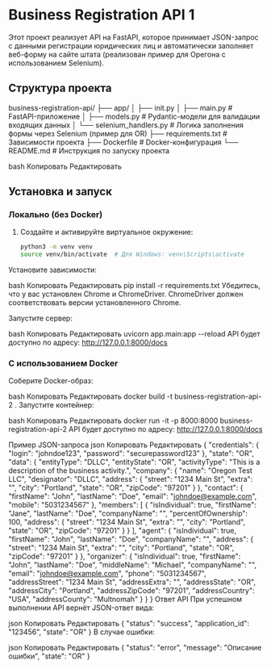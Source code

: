 # Business Registration API 1

Этот проект реализует API на FastAPI, которое принимает JSON-запрос с данными регистрации юридических лиц и автоматически заполняет веб-форму на сайте штата (реализован пример для Орегона с использованием Selenium).

## Структура проекта

business-registration-api/ ├── app/ │ ├── init.py │ ├── main.py # FastAPI-приложение │ ├── models.py # Pydantic-модели для валидации входящих данных │ └── selenium_handlers.py # Логика заполнения формы через Selenium (пример для OR) ├── requirements.txt # Зависимости проекта ├── Dockerfile # Docker-конфигурация └── README.md # Инструкция по запуску проекта

bash
Копировать
Редактировать

## Установка и запуск

### Локально (без Docker)

1. Создайте и активируйте виртуальное окружение:

   ```bash
   python3 -m venv venv
   source venv/bin/activate  # Для Windows: venv\Scripts\activate
Установите зависимости:

bash
Копировать
Редактировать
pip install -r requirements.txt
Убедитесь, что у вас установлен Chrome и ChromeDriver.
ChromeDriver должен соответствовать версии установленного Chrome.

Запустите сервер:

bash
Копировать
Редактировать
uvicorn app.main:app --reload
API будет доступно по адресу: http://127.0.0.1:8000/docs

### С использованием Docker
Соберите Docker-образ:

bash
Копировать
Редактировать
docker build -t business-registration-api-2 .
Запустите контейнер:

bash
Копировать
Редактировать
docker run -it -p 8000:8000 business-registration-api-2
API будет доступно по адресу: http://127.0.0.1:8000/docs

Пример JSON-запроса
json
Копировать
Редактировать
{
  "credentials": {
    "login": "johndoe123",
    "password": "securepassword123"
  },
  "state": "OR",
  "data": {
    "entityType": "DLLC",
    "entityState": "OR",
    "activityType": "This is a description of the business activity.",
    "company": {
      "name": "Oregon Test LLC",
      "designator": "DLLC",
      "address": {
        "street": "1234 Main St",
        "extra": "",
        "city": "Portland",
        "state": "OR",
        "zipCode": "97201"
      }
    },
    "contact": {
      "firstName": "John",
      "lastName": "Doe",
      "email": "johndoe@example.com",
      "mobile": "5031234567"
    },
    "members": [
      {
        "isIndividual": true,
        "firstName": "Jane",
        "lastName": "Doe",
        "companyName": "",
        "percentOfOwnership": 100,
        "address": {
          "street": "1234 Main St",
          "extra": "",
          "city": "Portland",
          "state": "OR",
          "zipCode": "97201"
        }
      }
    ],
    "agent": {
      "isIndividual": true,
      "firstName": "John",
      "lastName": "Doe",
      "companyName": "",
      "address": {
        "street": "1234 Main St",
        "extra": "",
        "city": "Portland",
        "state": "OR",
        "zipCode": "97201"
      }
    },
    "organizer": {
      "isIndividual": true,
      "firstName": "John",
      "lastName": "Doe",
      "middleName": "Michael",
      "companyName": "",
      "email": "johndoe@example.com",
      "phone": "5031234567",
      "addressStreet": "1234 Main St",
      "addressExtra": "",
      "addressState": "OR",
      "addressCity": "Portland",
      "addressZipCode": "97201",
      "addressCountry": "USA",
      "addressCounty": "Multnomah"
    }
  }
}
Ответ API
При успешном выполнении API вернёт JSON-ответ вида:

json
Копировать
Редактировать
{
  "status": "success",
  "application_id": "123456",
  "state": "OR"
}
В случае ошибки:

json
Копировать
Редактировать
{
  "status": "error",
  "message": "Описание ошибки",
  "state": "OR"
}